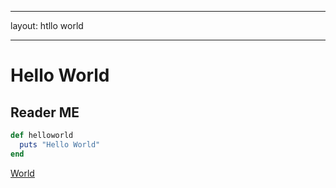 ---------

layout: htllo world

-------

# Hello World

## Reader ME

```ruby
def helloworld
  puts "Hello World"
end
```

[World](images/helloworld.jpg)

